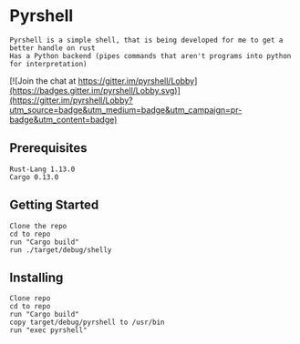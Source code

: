 
# Pyrshell
    Pyrshell is a simple shell, that is being developed for me to get a better handle on rust
    Has a Python backend (pipes commands that aren't programs into python for interpretation)

[![Join the chat at https://gitter.im/pyrshell/Lobby](https://badges.gitter.im/pyrshell/Lobby.svg)](https://gitter.im/pyrshell/Lobby?utm_source=badge&utm_medium=badge&utm_campaign=pr-badge&utm_content=badge)

## Prerequisites
	Rust-Lang 1.13.0
	Cargo 0.13.0

## Getting Started
	Clone the repo
	cd to repo
	run "Cargo build"
	run ./target/debug/shelly

## Installing
	Clone repo
	cd to repo
	run "Cargo build"
	copy target/debug/pyrshell to /usr/bin
	run "exec pyrshell"


